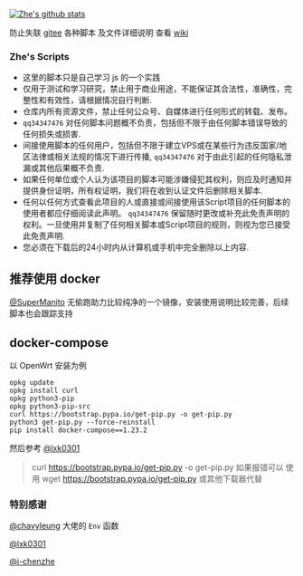 [![Zhe's github stats](https://github-readme-stats.vercel.app/api?username=qq34347476)](https://github.com/anuraghazra/github-readme-stats)

防止失联 [gitee](https://gitee.com/qq34347476)
各种脚本 及文件详细说明 查看 [wiki](https://github.com/qq34347476/js_script/wiki)

### Zhe's Scripts

- 这里的脚本只是自己学习 js 的一个实践
- 仅用于测试和学习研究，禁止用于商业用途，不能保证其合法性，准确性，完整性和有效性，请根据情况自行判断.
- 仓库内所有资源文件，禁止任何公众号、自媒体进行任何形式的转载、发布。
- `qq34347476` 对任何脚本问题概不负责，包括但不限于由任何脚本错误导致的任何损失或损害.
- 间接使用脚本的任何用户，包括但不限于建立VPS或在某些行为违反国家/地区法律或相关法规的情况下进行传播, `qq34347476` 对于由此引起的任何隐私泄漏或其他后果概不负责.
- 如果任何单位或个人认为该项目的脚本可能涉嫌侵犯其权利，则应及时通知并提供身份证明，所有权证明，我们将在收到认证文件后删除相关脚本.
- 任何以任何方式查看此项目的人或直接或间接使用该Script项目的任何脚本的使用者都应仔细阅读此声明。 `qq34347476` 保留随时更改或补充此免责声明的权利。一旦使用并复制了任何相关脚本或Script项目的规则，则视为您已接受此免责声明.
- 您必须在下载后的24小时内从计算机或手机中完全删除以上内容.

## 推荐使用 docker

[@SuperManito](https://github.com/JD-FreeFuck) 无偷跑助力比较纯净的一个镜像，安装使用说明比较完善，后续脚本也会跟踪支持

## docker-compose

以 OpenWrt 安装为例

```
opkg update
opkg install curl
opkg python3-pip
opkg python3-pip-src
curl https://bootstrap.pypa.io/get-pip.py -o get-pip.py
python3 get-pip.py --force-reinstall
pip install docker-compose==1.23.2
```

然后参考 [@lxk0301](https://gitee.com/lxk0301/jd_docker/tree/master/docker)

> curl <https://bootstrap.pypa.io/get-pip.py> -o get-pip.py 如果报错可以 使用 wget <https://bootstrap.pypa.io/get-pip.py> 或其他下载器代替

### 特别感谢

[@chavyleung](https://github.com/chavyleung) 大佬的 `Env` 函数

[@lxk0301](https://gitee.com/lxk0301)

[@i-chenzhe](https://github.com/i-chenzhe)
